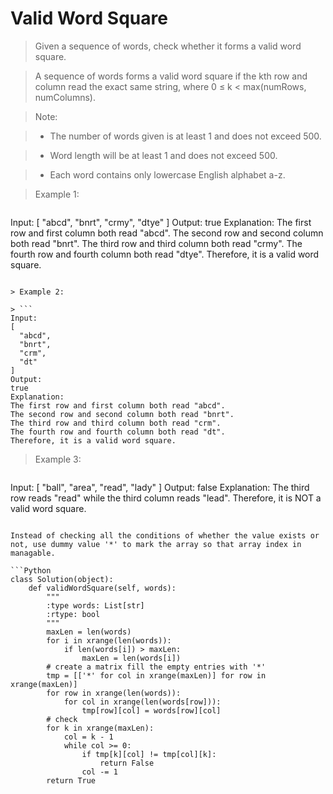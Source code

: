 # Valid Word Square

> Given a sequence of words, check whether it forms a valid word square.

> A sequence of words forms a valid word square if the kth row and column read the exact same string, where 0 ≤ k < max(numRows, numColumns).

> Note:

> * The number of words given is at least 1 and does not exceed 500.

> * Word length will be at least 1 and does not exceed 500.

> * Each word contains only lowercase English alphabet a-z.

> Example 1:

> ```
Input:
[
  "abcd",
  "bnrt",
  "crmy",
  "dtye"
]
Output:
true
Explanation:
The first row and first column both read "abcd".
The second row and second column both read "bnrt".
The third row and third column both read "crmy".
The fourth row and fourth column both read "dtye".
Therefore, it is a valid word square.
```

> Example 2:

> ```
Input:
[
  "abcd",
  "bnrt",
  "crm",
  "dt"
]
Output:
true
Explanation:
The first row and first column both read "abcd".
The second row and second column both read "bnrt".
The third row and third column both read "crm".
The fourth row and fourth column both read "dt".
Therefore, it is a valid word square.
```

> Example 3:

> ```
Input:
[
  "ball",
  "area",
  "read",
  "lady"
]
Output:
false
Explanation:
The third row reads "read" while the third column reads "lead".
Therefore, it is NOT a valid word square.
```

Instead of checking all the conditions of whether the value exists or not, use dummy value '*' to mark the array so that array index in managable.

```Python
class Solution(object):
    def validWordSquare(self, words):
        """
        :type words: List[str]
        :rtype: bool
        """
        maxLen = len(words)
        for i in xrange(len(words)):
            if len(words[i]) > maxLen:
                maxLen = len(words[i])
        # create a matrix fill the empty entries with '*'
        tmp = [['*' for col in xrange(maxLen)] for row in xrange(maxLen)]
        for row in xrange(len(words)):
            for col in xrange(len(words[row])):
                tmp[row][col] = words[row][col]
        # check
        for k in xrange(maxLen):
            col = k - 1
            while col >= 0:
                if tmp[k][col] != tmp[col][k]:
                    return False
                col -= 1
        return True
```
